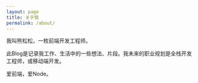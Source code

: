 ```yaml
---
layout: page
title: 关于我
permalink: /about/
---
```


我叫熊松松，一枚前端开发工程师。

此Blog是记录我工作、生活中的一些想法、片段。我未来的职业规划是全栈开发工程师，或移动端开发。

爱前端，爱Node。